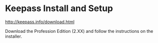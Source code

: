 # Keepass Install and Setup

http://keepass.info/download.html 

Download the Profession Edition \(2.XX\) and follow the instructions on the installer.

